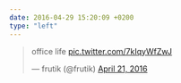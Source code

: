 ```yaml
---
date: 2016-04-29 15:20:09 +0200
type: "left"
---
```

<blockquote class="twitter-tweet" data-lang="en"><p lang="en" dir="ltr">office life <a href="https://t.co/7kIqyWfZwJ">pic.twitter.com/7kIqyWfZwJ</a></p>&mdash; frutik (@frutik) <a href="https://twitter.com/frutik/status/723183476904722432">April 21, 2016</a></blockquote>
<script async src="//platform.twitter.com/widgets.js" charset="utf-8"></script>
